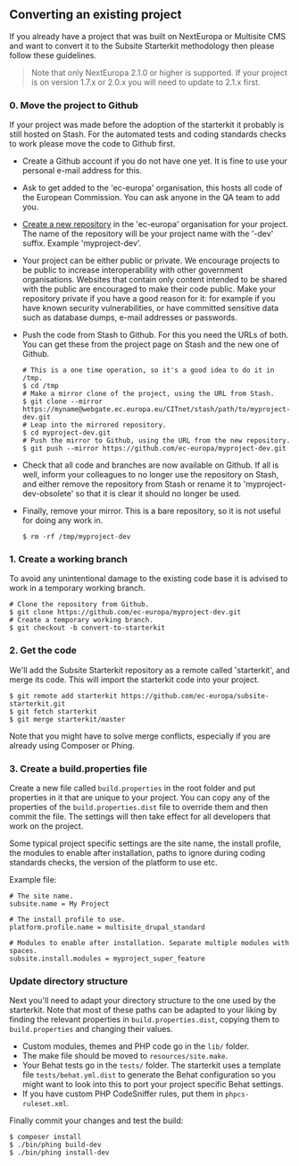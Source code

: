 ## Converting an existing project

If you already have a project that was built on NextEuropa or Multisite CMS and
want to convert it to the Subsite Starterkit methodology then please follow
these guidelines.

> Note that only NextEuropa 2.1.0 or higher is supported. If your project is on
> version 1.7.x or 2.0.x you will need to update to 2.1.x first.

### 0. Move the project to Github

If your project was made before the adoption of the starterkit it probably is
still hosted on Stash. For the automated tests and coding standards checks to
work please move the code to Github first.

* Create a Github account if you do not have one yet. It is fine to use your
  personal e-mail address for this.
* Ask to get added to the 'ec-europa' organisation, this hosts all code of
  the European Commission. You can ask anyone in the QA team to add you.
* [Create a new repository](https://github.com/organizations/ec-europa/repositories/new)
  in the 'ec-europa' organisation for your project. The name of the repository
  will be your project name with the '-dev' suffix. Example 'myproject-dev'.
* Your project can be either public or private. We encourage projects to be
  public to increase interoperability with other government organisations.
  Websites that contain only content intended to be shared with the public
  are encouraged to make their code public.
  Make your repository private if you have a good reason for it: for example
  if you have known security vulnerabilities, or have committed sensitive
  data such as database dumps, e-mail addresses or passwords.
* Push the code from Stash to Github. For this you need the URLs of both. You
  can get these from the project page on Stash and the new one of Github.

  ```
  # This is a one time operation, so it's a good idea to do it in /tmp.
  $ cd /tmp
  # Make a mirror clone of the project, using the URL from Stash.
  $ git clone --mirror https://myname@webgate.ec.europa.eu/CITnet/stash/path/to/myproject-dev.git
  # Leap into the mirrored repository.
  $ cd myproject-dev.git
  # Push the mirror to Github, using the URL from the new repository.
  $ git push --mirror https://github.com/ec-europa/myproject-dev.git
  ```

* Check that all code and branches are now available on Github. If all is
  well, inform your colleagues to no longer use the repository on Stash, and
  either remove the repository from Stash or rename it to
  'myproject-dev-obsolete' so that it is clear it should no longer be used.
* Finally, remove your mirror. This is a bare repository, so it is not
  useful for doing any work in.

  ```
  $ rm -rf /tmp/myproject-dev
  ```

### 1. Create a working branch

To avoid any unintentional damage to the existing code base it is advised to
work in a temporary working branch.

```
# Clone the repository from Github.
$ git clone https://github.com/ec-europa/myproject-dev.git
# Create a temporary working branch.
$ git checkout -b convert-to-starterkit
```

### 2. Get the code

We'll add the Subsite Starterkit repository as a remote called 'starterkit', and
merge its code. This will import the starterkit code into your project.

```
$ git remote add starterkit https://github.com/ec-europa/subsite-starterkit.git
$ git fetch starterkit
$ git merge starterkit/master
```

Note that you might have to solve merge conflicts, especially if you are already
using Composer or Phing.

### 3. Create a build.properties file

Create a new file called `build.properties` in the root folder and put
properties in it that are unique to your project. You can copy any of the
properties of the `build.properties.dist` file to override them and then commit
the file. The settings will then take effect for all developers that work on the
project.

Some typical project specific settings are the site name, the install profile,
the modules to enable after installation, paths to ignore during coding
standards checks, the version of the platform to use etc.

Example file:

```
# The site name.
subsite.name = My Project

# The install profile to use.
platform.profile.name = multisite_drupal_standard

# Modules to enable after installation. Separate multiple modules with spaces.
subsite.install.modules = myproject_super_feature
```

### Update directory structure

Next you'll need to adapt your directory structure to the one used by the
starterkit. Note that most of these paths can be adapted to your liking by
finding the relevant properties in `build.properties.dist`, copying them to
`build.properties` and changing their values.

* Custom modules, themes and PHP code go in the `lib/` folder.
* The make file should be moved to `resources/site.make`.
* Your Behat tests go in the `tests/` folder. The starterkit uses a template
  file `tests/behat.yml.dist` to generate the Behat configuration so you might
  want to look into this to port your project specific Behat settings.
* If you have custom PHP CodeSniffer rules, put them in `phpcs-ruleset.xml`.

Finally commit your changes and test the build:

```
$ composer install
$ ./bin/phing build-dev
$ ./bin/phing install-dev
```

